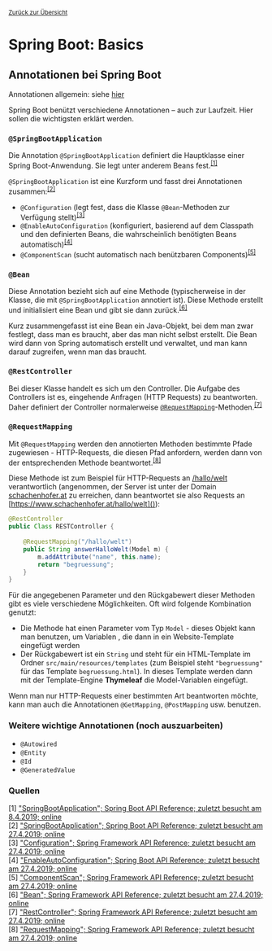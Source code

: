 [<small>Zurück zur Übersicht</small>](../../README.md)

# Spring Boot: Basics

## Annotationen bei Spring Boot

Annotationen allgemein: siehe [hier](../java/annotations/)

Spring Boot benützt verschiedene Annotationen – auch zur Laufzeit. Hier sollen die wichtigsten erklärt werden.



### `@SpringBootApplication`

Die Annotation `@SpringBootApplication` definiert die Hauptklasse einer Spring Boot-Anwendung. Sie legt unter anderem Beans fest.<sup>[[1]](#Quellen)</sup>

`@SpringBootApplication` ist eine Kurzform und fasst drei Annotationen zusammen:<sup>[[2]](#Quellen)</sup>

- `@Configuration` (legt fest, dass die Klasse `@Bean`-Methoden zur Verfügung stellt)<sup>[[3]](#Quellen)</sup>
- `@EnableAutoConfiguration` (konfiguriert, basierend auf dem Classpath und den definierten Beans, die wahrscheinlich benötigten Beans automatisch)<sup>[[4]](#Quellen)</sup>
- `@ComponentScan` (sucht automatisch nach benützbaren Components)<sup>[[5]](#Quellen)</sup>



### `@Bean`

Diese Annotation bezieht sich auf eine Methode (typischerweise in der Klasse, die mit `@SpringBootApplication` annotiert ist). Diese Methode erstellt und initialisiert eine Bean und gibt sie dann zurück.<sup>[[6]](#Quellen)</sup>

Kurz zusammengefasst ist eine Bean ein Java-Objekt, bei dem man zwar festlegt, dass man es braucht, aber das man nicht selbst erstellt. Die Bean wird dann von Spring automatisch erstellt und verwaltet, und man kann darauf zugreifen, wenn man das braucht.



### `@RestController`

Bei dieser Klasse handelt es sich um den Controller. Die Aufgabe des Controllers ist es, eingehende Anfragen (HTTP Requests) zu beantworten. Daher definiert der Controller normalerweise [`@RequestMapping`](#@RequestMapping)-Methoden.<sup>[[7]](#Quellen)</sup>



### `@RequestMapping`

Mit `@RequestMapping` werden den annotierten Methoden bestimmte Pfade zugewiesen - HTTP-Requests, die diesen Pfad anfordern, werden dann von der entsprechenden Methode beantwortet.<sup>[[8]](#Quellen)</sup>

Diese Methode ist zum Beispiel für HTTP-Requests an [/hallo/welt]() verantwortlich (angenommen, der Server ist unter der Domain [schachenhofer.at]() zu erreichen, dann beantwortet sie also Requests an [https://www.schachenhofer.at/hallo/welt]()):

``````java
@RestController
public Class RESTController {
    
    @RequestMapping("/hallo/welt")
    public String answerHalloWelt(Model m) {
        m.addAttribute("name", this.name);
        return "begruessung";
    }
}
``````

Für die angegebenen Parameter und den Rückgabewert dieser Methoden gibt es viele verschiedene Möglichkeiten. Oft wird folgende Kombination genutzt:

- Die Methode hat einen Parameter vom Typ `Model` - dieses Objekt kann man benutzen, um Variablen , die dann in ein Website-Template eingefügt werden
- Der Rückgabewert ist ein `String` und steht für ein HTML-Template im Ordner `src/main/resources/templates` (zum Beispiel steht `"begruessung"` für das Template `begruessung.html`). In dieses Template werden dann mit der Template-Engine **Thymeleaf** die Model-Variablen eingefügt.

Wenn man nur HTTP-Requests einer bestimmten Art beantworten möchte, kann man auch die Annotationen `@GetMapping`, `@PostMapping` usw. benutzen.



### Weitere wichtige Annotationen (noch auszuarbeiten)

- `@Autowired`
- `@Entity`
- `@Id`
- `@GeneratedValue`



### Quellen

[1] ["SpringBootApplication"; Spring Boot API Reference; zuletzt besucht am 8.4.2019; online](https://docs.spring.io/spring-boot/docs/current/api/org/springframework/boot/autoconfigure/SpringBootApplication.html)  
[2] ["SpringBootApplication"; Spring Boot API Reference; zuletzt besucht am 27.4.2019; online](https://docs.spring.io/spring-boot/docs/current/api/org/springframework/boot/autoconfigure/SpringBootApplication.html)  
[3] ["Configuration"; Spring Framework API Reference; zuletzt besucht am 27.4.2019; online](https://docs.spring.io/spring-framework/docs/current/javadoc-api/org/springframework/context/annotation/Configuration.html)  
[4] ["EnableAutoConfiguration"; Spring Boot API Reference; zuletzt besucht am 27.4.2019; online](https://docs.spring.io/spring-boot/docs/current/api/org/springframework/boot/autoconfigure/EnableAutoConfiguration.html)  
[5] ["ComponentScan"; Spring Framework API Reference; zuletzt besucht am 27.4.2019; online](https://docs.spring.io/spring-framework/docs/current/javadoc-api/org/springframework/context/annotation/ComponentScan.html)  
[6] ["Bean"; Spring Framework API Reference; zuletzt besucht am 27.4.2019; online](https://docs.spring.io/spring-framework/docs/current/javadoc-api/org/springframework/context/annotation/Bean.html)  
[7] ["RestController"; Spring Framework API Reference; zuletzt besucht am 27.4.2019; online](https://docs.spring.io/spring-framework/docs/current/javadoc-api/org/springframework/web/bind/annotation/RestController.html)  
[8] ["RequestMapping"; Spring Framework API Reference; zuletzt besucht am 27.4.2019; online](https://docs.spring.io/spring-framework/docs/current/javadoc-api/org/springframework/web/bind/annotation/RequestMapping.html)  